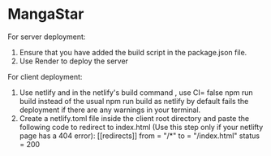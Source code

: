 # MangaStar

For server deployment: 
1. Ensure that you have added the build script in the package.json file.
2. Use Render to deploy the server

For client deployment: 
1. Use netlify and in the netlify's build command , use CI= false npm run build instead of the usual npm run build as netlify by default fails the deployment if there are any warnings in your terminal.
2. Create a netlify.toml file inside the client root directory and paste the following code to redirect to index.html (Use this step only if your netlifty page has a 404 error):
   [[redirects]]
   from = "/*"
   to = "/index.html"
   status = 200
